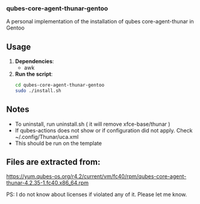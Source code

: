 ### qubes-core-agent-thunar-gentoo

A personal implementation of the installation of qubes core-agent-thunar in Gentoo

## Usage

1. **Dependencies**:
   - awk
2. **Run the script**:
   ```bash
   cd qubes-core-agent-thunar-gentoo
   sudo ./install.sh
   ```

## Notes

- To uninstall, run uninstall.sh ( it will remove xfce-base/thunar )
- If qubes-actions does not show or if configuration did not apply. Check ~/.config/Thunar/uca.xml
- This should be run on the template

## Files are extracted from:

https://yum.qubes-os.org/r4.2/current/vm/fc40/rpm/qubes-core-agent-thunar-4.2.35-1.fc40.x86_64.rpm

PS:
I do not know about licenses if violated any of it. Please let me know.
